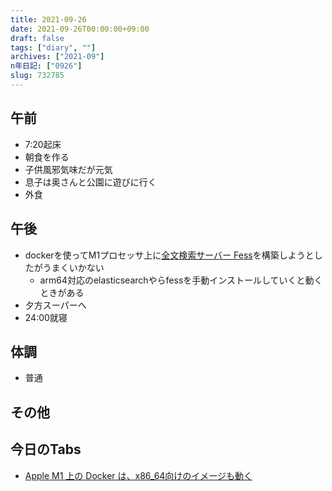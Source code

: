 ```yaml
---
title: 2021-09-26
date: 2021-09-26T00:00:00+09:00
draft: false
tags: ["diary", ""]
archives: ["2021-09"]
n年日記: ["0926"]
slug: 732785
---
```

## 午前
- 7:20起床
- 朝食を作る
- 子供風邪気味だが元気
- 息子は奥さんと公園に遊びに行く
- 外食
## 午後
- dockerを使ってM1プロセッサ上に[全文検索サーバー Fess](https://fess.codelibs.org/ja/)を構築しようとしたがうまくいかない
  - arm64対応のelasticsearchやらfessを手動インストールしていくと動くときがある
- 夕方スーパーへ
- 24:00就寝
## 体調
- 普通
## その他
## 今日のTabs
- [Apple M1 上の Docker は、x86_64向けのイメージも動く](https://zenn.dev/chimerast/articles/efae877853e837)